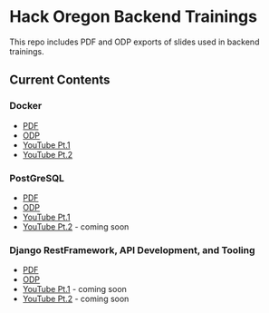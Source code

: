 # Hack Oregon Backend Trainings

This repo includes PDF and ODP exports of slides used in backend trainings.

## Current Contents

### Docker

* [PDF](docker/Docker%20Course%20Slides.pdf)
* [ODP](docker/Docker%20Course%20Slides.odp)
* [YouTube Pt.1](https://www.youtube.com/watch?v=vUhKkOdcD4g&t=1684s)
* [YouTube Pt.2](https://www.youtube.com/watch?v=vt2jk3Am-4s&t=1747s)

### PostGreSQL

* [PDF](postgres/PostgreSQL%20Course%20Slides.pdf)
* [ODP](postgres/PostgreSQL%20Course%20Slides.odp)
* [YouTube Pt.1](https://youtu.be/di8wUxu8DNc)
* [YouTube Pt.2]() - coming soon

### Django RestFramework, API Development, and Tooling

* [PDF](django/Django%20Rest%20Framework%2C%20API%20Development%2C%20and%20Tooling.odp)
* [ODP](django/Django%20Rest%20Framework%2C%20API%20Development%2C%20and%20Tooling.pdf)
* [YouTube Pt.1]() - coming soon
* [YouTube Pt.2]() - coming soon

